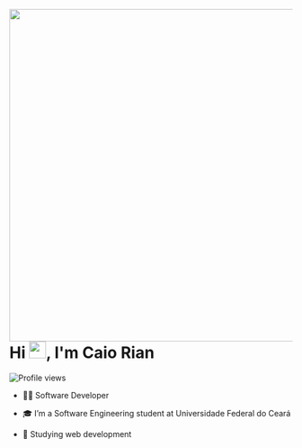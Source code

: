 <img align="right" height="590em" src="https://raw.githubusercontent.com/gist/iamcaiorian/c7a1e2b07d13072d36974903412140fc/raw/66c84db29f7b9002c68e7e0775467ff1178e425a/githubcard.svg" /> </p>

<h1 align="left">Hi <img src="https://raw.githubusercontent.com/kaueMarques/kaueMarques/master/hi.gif" height="30px">, I'm Caio Rian</h1>

<p align="left"> <img src="https://komarev.com/ghpvc/?username=iamcaiorian&color=yellow" alt="Profile views" /> </p>

- 🧑‍💻 Software Developer

- 🎓 I’m a Software Engineering student at Universidade Federal do Ceará 

- 📖 Studying web development
